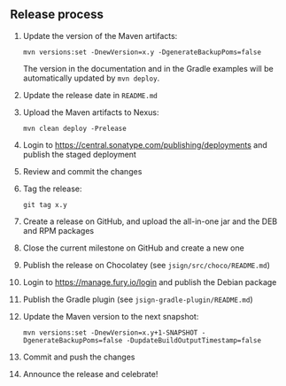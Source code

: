 Release process
---------------

1. Update the version of the Maven artifacts:

       mvn versions:set -DnewVersion=x.y -DgenerateBackupPoms=false

   The version in the documentation and in the Gradle examples will be automatically updated by `mvn deploy`.

1. Update the release date in `README.md`

1. Upload the Maven artifacts to Nexus:

       mvn clean deploy -Prelease

1. Login to https://central.sonatype.com/publishing/deployments and publish the staged deployment

1. Review and commit the changes

1. Tag the release:

       git tag x.y

1. Create a release on GitHub, and upload the all-in-one jar and the DEB and RPM packages

1. Close the current milestone on GitHub and create a new one

1. Publish the release on Chocolatey (see `jsign/src/choco/README.md`)

1. Login to https://manage.fury.io/login and publish the Debian package

1. Publish the Gradle plugin (see `jsign-gradle-plugin/README.md`)

1. Update the Maven version to the next snapshot:

       mvn versions:set -DnewVersion=x.y+1-SNAPSHOT -DgenerateBackupPoms=false -DupdateBuildOutputTimestamp=false

1. Commit and push the changes

1. Announce the release and celebrate!
